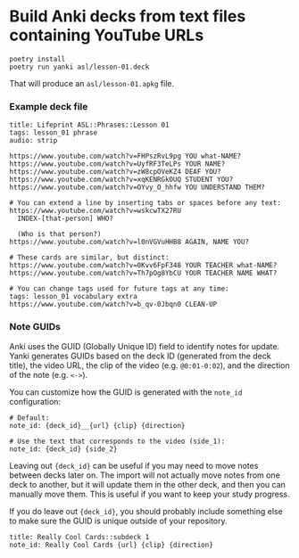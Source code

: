 # Build Anki decks from text files containing YouTube URLs

```
poetry install
poetry run yanki asl/lesson-01.deck
```

That will produce an `asl/lesson-01.apkg` file.

### Example deck file

```text
title: Lifeprint ASL::Phrases::Lesson 01
tags: lesson_01 phrase
audio: strip

https://www.youtube.com/watch?v=FHPszRvL9pg YOU what-NAME?
https://www.youtube.com/watch?v=UyfRF3TeLPs YOUR NAME?
https://www.youtube.com/watch?v=zW8cpOVeKZ4 DEAF YOU?
https://www.youtube.com/watch?v=xqKENRGkOUQ STUDENT YOU?
https://www.youtube.com/watch?v=OYvy_O_hhfw YOU UNDERSTAND THEM?

# You can extend a line by inserting tabs or spaces before any text:
https://www.youtube.com/watch?v=wskcwTX27RU
  INDEX-[that-person] WHO?

  (Who is that person?)
https://www.youtube.com/watch?v=l0nVGVuHHB8 AGAIN, NAME YOU?

# These cards are similar, but distinct:
https://www.youtube.com/watch?v=0Kvv6FpF348 YOUR TEACHER what-NAME?
https://www.youtube.com/watch?v=Th7pOg8YbCU YOUR TEACHER NAME WHAT?

# You can change tags used for future tags at any time:
tags: lesson_01 vocabulary extra
https://www.youtube.com/watch?v=b_qv-0Jbqn0 CLEAN-UP
```

### Note GUIDs

Anki uses the GUID (Globally Unique ID) field to identify notes for update.
Yanki generates GUIDs based on the deck ID (generated from the deck title), the
video URL, the clip of the video (e.g. `@0:01-0:02`), and the direction of the
note (e.g. `<->`).

You can customize how the GUID is generated with the `note_id` configuration:

    # Default:
    note_id: {deck_id}__{url} {clip} {direction}

    # Use the text that corresponds to the video (side_1):
    note_id: {deck_id} {side_2}

Leaving out `{deck_id}` can be useful if you may need to move notes between
decks later on. The import will not actually move notes from one deck to
another, but it will update them in the other deck, and then you can manually
move them. This is useful if you want to keep your study progress.

If you do leave out `{deck_id}`, you should probably include something else to
make sure the GUID is unique outside of your repository.

    title: Really Cool Cards::subdeck 1
    note_id: Really Cool Cards {url} {clip} {direction}
